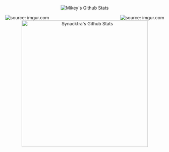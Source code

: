 
<p align="center"><img src="https://readme-typing-svg.herokuapp.com?font=IBM+Plex+Mono&color=%23C4B9F8&size=35&center=true&multiline=true&width=1000&height=150&lines=Hey+there🤞%2C+I+am+Mikey;Hacker+.+Developer+.+Learner" alt="Mikey's Github Stats" /></p>


<img src="https://i.imgur.com/hYjV5kS.gif" title="source: imgur.com" align="right"/>


<img src="https://i.imgur.com/hYjV5kS.gif" title="source: imgur.com" align="left"/>

<p align="center"><img width="400" src="https://github-readme-stats.vercel.app/api?username=synacktraa&amp;show_icons=true&amp;theme=chartreuse-dark" alt="Synacktra's Github Stats"/></p>


